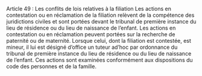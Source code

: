 Article 49 : Les conflits de lois relatives à la filiation
Les actions en contestation ou en réclamation de la filiation relèvent de la compétence des juridictions civiles et sont portées devant le tribunal de première instance du lieu de résidence ou du lieu de naissance de l’enfant.
Les actions en contestation ou en réclamation peuvent portées sur la recherche de paternité ou de maternité.
Lorsque celui, dont la filiation est contestée, est mineur, il lui est désigné d’office un tuteur ad’hoc par ordonnance du tribunal de première instance du lieu de résidence ou du lieu de naissance de l’enfant.
Ces actions sont examinées conformément aux dispositions du code des personnes et de la famille.